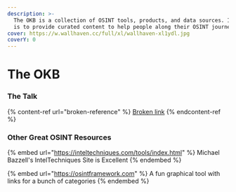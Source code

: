 ```yaml
---
description: >-
  The OKB is a collection of OSINT tools, products, and data sources. Its goal
  is to provide curated content to help people along their OSINT journeys.
cover: https://w.wallhaven.cc/full/xl/wallhaven-xl1ydl.jpg
coverY: 0
---
```


# The OKB

### The Talk

{% content-ref url="broken-reference" %}
[Broken link](broken-reference)
{% endcontent-ref %}

### Other Great OSINT Resources

{% embed url="https://inteltechniques.com/tools/index.html" %}
Michael Bazzell's IntelTechniques Site is Excellent
{% endembed %}

{% embed url="https://osintframework.com" %}
A fun graphical tool with links for a bunch of categories
{% endembed %}
